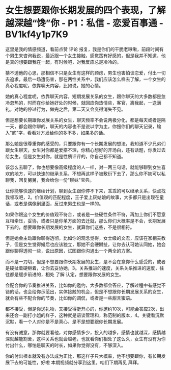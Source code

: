 # 女生想要跟你长期发展的四个表现，了解越深越“馋”你 - P1：私信 - 恋爱百事通 - BV1kf4y1p7K9

这里是我的情感频道，看前点赞 评论 报复，我是你们的干脆老啾啾，前段时间有个男生来咨询我说，最近跟一个女生接触，感觉蛮有好感的，但是我并不知道，他是真的想要跟我在一起，有时候吧，对我反应总是冷冷的。

猜不透他的心思，那相信不只是女生有这样的顾虑，男生也害怕谈恋爱，付出一切去追求，最后一场遭伤害，那在两性关系中，我们应该怎么样去了解，一个女生的真心程度呢，依靠聊天内容，比如说，她的心情。

她的真心程度呢，依靠聊天内容，短期发展关系的女生，跟你聊天的大多数都是忽冷忽热的，时而在你给她好处的时候，就回应你热情些，客官，离我起，一送满礼，对她的停过行为，做完之后，第二天又会变得消失不见。

但是想要长期跟你发展关系的女生，聊天频率不会说两极分化，都是每天或者是隔一天，都会跟你聊的，聊天的内容也不是说以字为主，你搜你们的聊天记录，输入"底"字，看看对方发给你的多不多，如果多的话。

那么她是很尊重你的感受的，只要跟你有一个长期发展的想法，我知道不少兄弟们跟女生聊天，女生对你都是爱搭不理，你精心想好的开场白，还有话题，你发过去给女生，但是女生对你，就是性质评评的，你自己都不知道。

该怎么去聊了，你也想要像高级程度的人一样，对一两三句话，就能够聊到女生喜欢的地方，可以快速的继承关系，不想再这样子被敷衍下去了，那么你不妨可以私聊我，回复舅舅，我会给你一份"聊妹"宝典。

让你能够快速的继续计划，聊到女生跟你停不下来，乖乖的可以继承关系，快点找我领取吧，2。价值观的匹配程度，王子爱上灰姑娘的故事，大多都只是出现在童话，或者是偶像剧里面，反过来男生也是一样的。

如果你跟这个女生的价值观不符合，或者是一些硬性条件不符，再加上你们不愿意互相牵压，妥协，或者只是你单方面的去迁就，那么你们大概率是不会，长期发展下去的，想要跟你长期发展的女生，就算你们这些，不是很相符。

但是她会主动跟你聊得透彻，比如你的观念觉得，女士级的文君，应该在家相夫教子，但是女生觉得婚后也应该独立，那她不会硬掰扯，让你去认可她认同她，她会跟你聊得透彻一些，说出原因，试图跟你沟通出一个两全的方案。

而不是一刀切，但是不想要跟你长期发展的女生，是不会在意你什么感受的，或者是硬扯着硬掰着，让你去妥协她，3。关系推进的速度，关系关系推进的速度，往往都是缓步前进的，相处 了解 认定，想要跟你发展的女生。

会配合你的节奏推进关系，比如你的邀约，大多数都会答应，了解过程中有感觉不错的话，也会给你示范出，实体接触的机会，但是不想跟你长期发展关系的女生，就会有些不配合你的节奏，比如你的调侃，或者是一些甜言蜜语。

都不接受，但是你送礼物，又接受得挺开心的，你邀约10次，可能会答应2次，出来还会一副打小姐的样子，这种就是语谈管理和，称范制的版本，4。关键看沉默沉默，看一个人对你是不是真心，是不是想要跟你长期发展。

有没有诚意，那你就要看他，对你感情多少，投入的越多，感情也就越深，感情越深就越能割舍，这种关系也就会越老，也就看你们相处了这么久，女生有没有为你付出什么，哪怕是聊天的时长，如果你觉得没有，不够深入。

你的付出根本就没有办法成为正比，那这样子只大概率，他不想要跟你，有长期发展下去的可能性，好啦 本期视频就分享到这里，咱们下期再见 拜拜。

